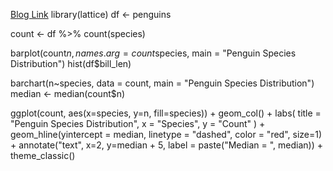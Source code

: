 [Blog Link](https://rprogrammingwcody.wordpress.com/2025/10/26/assignment-9-visualization-in-r-base-graphics-lattice-and-ggplot2/)
library(lattice)
df <- penguins

count <- df %>% 
  count(species)


barplot(count$n,
      names.arg = count$species,
     main = "Penguin Species Distribution")
hist(df$bill_len)

barchart(n~species,
         data = count,
         main = "Penguin Species Distribution")
median <- median(count$n)

ggplot(count, aes(x=species, y=n, fill=species)) +
  geom_col() +
  labs(
    title = "Penguin Species Distribution",
    x = "Species",
    y = "Count"
  ) +
  geom_hline(yintercept = median, linetype = "dashed", color = "red", size=1) +
  annotate("text", x=2, y=median + 5, label = paste("Median = ", median)) +
  theme_classic()
